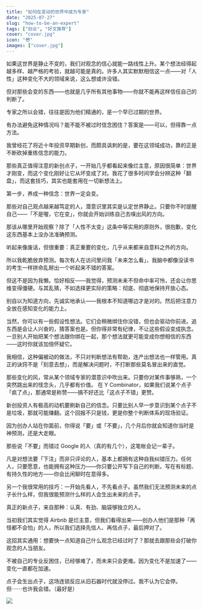 ```yaml
---
title: "如何在变动的世界中成为专家"
date: "2025-07-27"
slug: "how-to-be-an-expert"
tags: ["创业", "好文推荐"]
cover: "cover.jpg"
icon: "😎"
images: ["cover.jpg"]
---
```

如果这世界是静止不变的，我们对观念的信心就能一路线性上升。某个想法经得起越多样、越严格的考验，就越可能是真的。许多人其实默默相信这一点——对「人性」这种变化不大的领域来说，这么想或许没错。



但对那些会变的东西——也就是几乎所有其他事物——你就不能再这样信任自己的判断了。



专家之所以会错，往往是因为他们精通的，是一个早已过期的世界。



有办法避免这种情况吗？能不能不被过时信念困住？答案是——可以，但得靠一点方法。



我曾经花了将近十年投资早期新创，而颇具讽刺的是，要在这领域成功，靠的正是不断砍掉重练信念的能力。



那些真正值得注意的新创点子，一开始几乎都看起来像烂主意，原因很简单：世界才刚变，而这个变化刚好让它从坏变成了对。我花了很多时间学会分辨这种「翻盘」，而这套技巧，其实也能套用在一切新想法上。



第一步，养成一种信念：世界一定会变。



那些对自己观点越来越笃定的人，潜意识里其实是认定世界静止。只要你不时提醒自己——「不是喔，它在变」，你就会开始训练自己去嗅出风的方向。



那该从哪里开始观察？除了「人性不太变」这条中等实用的原则外，很抱歉，变化这东西基本上没办法准确预测。



听起来像废话，但很重要：真正重要的变化，几乎从来都来自意料之外的方向。



所以我乾脆放弃预测。每次有人在访问里问我「未来怎么看」，我脑中都像没读书的考生一样拼命乱掰出一个听起来不错的答案。



但这不是因为我懒。恰好相反——我觉得，预测未来不但命中率可怜，还会让你思维变得僵硬。与其乱猜，不如选择更实际的策略：彻底、彻底地保持开放心态。



别自以为知道方向，先诚实地承认——我根本不知道哪边才是对的。然后把注意力全放在感知变化的能力上。



当然，你可以有一些假设性想法。它们会稍微绑住你没错，但也会驱动你前进。追东西是会让人兴奋的，猜答案也是。但你得非常有纪律，不让这些假设变成执念。
一旦别人开始把某个想法跟你绑在一起，那个想法就更可能变成你想相信的东西——这时你就该加倍怀疑它。



我相信，这种偏被动的做法，不只对判断想法有帮助，连产出想法也一样管用。真正的诀窍不是「刻意去想」，而是解决问题时，不打断那些莫名冒出来的直觉。



那些变化的风，常从某个领域专家的潜意识中吹出来。只要你对某件事够熟，一个突然跳出来的怪念头，几乎都有价值。
在 Y Combinator，如果我们说某个点子「疯了点」，那通常是称赞——搞不好还比「这点子不错」更赞。



新创投资人有极高的动机要刷新自己的信念。只要比别人早一步意识到某个点子不是垃圾，那就可能赚翻。这个回报不只是钱，更是你整个判断体系的现场验证。



因为创办人站在你面前，你得说「要」或「不要」，几个月后你就会知道你当时是神预测，还是大走眼。



那些说「不要」而错过 Google 的人（真的有几个），这笔帐会记一辈子。



凡是对想法要「下注」而非只评论的人，基本上都拥有这种自我纠错压力。任何人，只要愿意，也能拥有这种压力——你只要公开写下自己的判断。写在有标题、有持久性的地方——你会比闲聊时在意得多。



另一个我很常用的技巧：一开始先看人，不先看点子。虽然我们无法预测未来的点子长什么样，但我很能预测什么样的人会生出未来的点子。



真正的新点子，来自那种：认真、有劲、脑袋够独立的人。



当初我们其实觉得 Airbnb 是烂主意，但我们看得出来——创办人他们是那种「再怪都不会怕」的人，所以我们选择先信人、再信点子，最后押对了。



这招其实通用：想要快一点知道自己什么观念已经过时了？那就去跟那些会打破你观念的人当朋友。



不被自己的专业反困住，已经够难了，而未来只会更难。因为变化不是加速了——变化一直都在加速。



点子会生出点子，这场连锁反应从旧石器时代就没停过。我不认为它会停。
但⋯⋯也许我会错。（最好是）




![](https://prod-files-secure.s3.us-west-2.amazonaws.com/112d0858-5090-4d34-a606-b75eb8d65fd2/46476355-9cf3-4e99-9b7a-3531bc426380/1000202064.png?X-Amz-Algorithm=AWS4-HMAC-SHA256&X-Amz-Content-Sha256=UNSIGNED-PAYLOAD&X-Amz-Credential=ASIAZI2LB4662SGSREZ5%2F20251010%2Fus-west-2%2Fs3%2Faws4_request&X-Amz-Date=20251010T051324Z&X-Amz-Expires=3600&X-Amz-Security-Token=IQoJb3JpZ2luX2VjEE0aCXVzLXdlc3QtMiJIMEYCIQD7yBjrq56yBc%2FgupUjn%2FBZXiHtS3kH62UxPSFM8Lo6iwIhAKlLmm2gZ2sQz9BaaTmyKtH0hdlFlhLkXDXXc4fM966FKogECOb%2F%2F%2F%2F%2F%2F%2F%2F%2F%2FwEQABoMNjM3NDIzMTgzODA1IgyRnYzakSovwmHhcKoq3APOQJeC1hp5kzkl0acn6PTm3bWpEVOrE%2B2GMC%2FN3D9wYPBvninawQxoquaJUY8JyILKSJJ2OrFiSlKGEwMpHDTSLqirxO1et0y5Z%2FPp96Po5muvkTn9dec%2Bs%2FECOmQzFi%2FkNAhqaVH5s8FtmF27s1a47WS895E7NWLGdIkuHrBTZswbbK6j7zYPei%2B%2FawdPthDKEXtxbbs0IjFE4tQR0VVJkkws941LsfaMzB22yWXRFKN4nvcEG2uWgoK%2FfTiYiTRohDYmr6BKmvmEx3RPdTMhplWAqdVo6%2BfT01R%2FvNJWcWpiuu4%2F%2FIqWUF7FSp0cslN8ZXFf%2F%2Fmz7pwMUDK%2BFm7jBPwbxqrONleZB7BYVg%2B1U0UgAZrJQUNfXnPYV19yrl9yILmDALUv%2Bwcd45kmNQ%2FxjfYCfiuJBE48rSePVMAEuh6N696ctUOEJ%2BbMWwWaiXRFkGi6bpPSXRJR0%2Bza2yQspRAhQypzyqtv7GywiTmeo%2ByaSN9icMcUr8f1COLrmVurriMkxFOfMjLpmcw%2BQ3o6dMZujVFEvMVeUe8KzC7SxVQuqJNPewcWUvon7u81jtXki3ZyUMX8oWKGwqdI8GlztdjraO%2FbCoLs1i%2BUoyAceX8aWVgu4nzmX89FcDCjnKLHBjqkAZtlLJI5qqV%2BFcCJzZBsohBwpWo%2B1zzhqqgzrUaGLlIrz8uUrBh7h6hnyuS4irn1m0Gq67HmZ29r0a9AnzYQe9TPZOImzTSIYxpXQyj91EUS0CszVl6jx%2BBg0ujvlWOcPsoLiDx2LQpAwoDw6t3%2FQl9WSU7S2I9ffa6AYqfhTuZr%2B8bvt9t989jmPxPLF8B1ApjeI5VS%2Bt4M7HYIWjdzGYDiAUAh&X-Amz-Signature=d9a86ffc646e8cc59371e1e309fce057fcbda4a7362ccd678fbbc440388daefe&X-Amz-SignedHeaders=host&x-amz-checksum-mode=ENABLED&x-id=GetObject)


